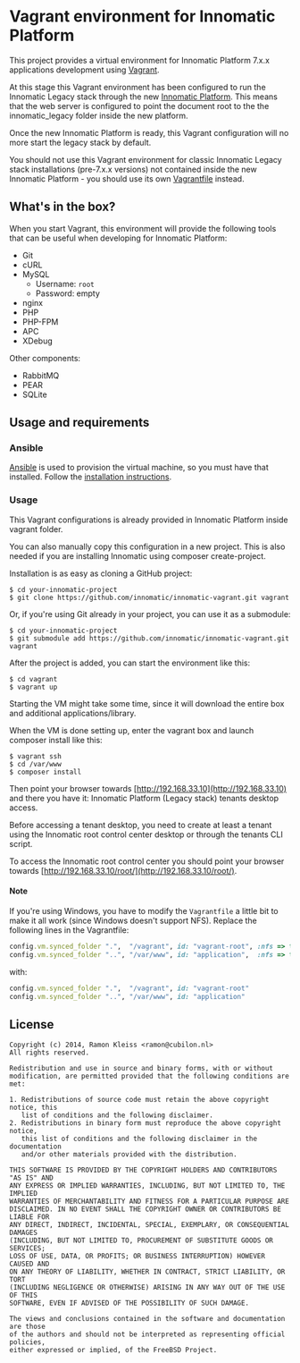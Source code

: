 # Vagrant environment for Innomatic Platform

This project provides a virtual environment for Innomatic Platform 7.x.x applications development using
[Vagrant](https://vagrantup.com).

At this stage this Vagrant environment has been configured to run the Innomatic Legacy stack through the new [Innomatic Platform](https://github.com/innomatic/innomatic-platform). This means that the web server is configured to point the document root to the the innomatic_legacy folder inside the new platform.

Once the new Innomatic Platform is ready, this Vagrant configuration will no more start the legacy stack by default.

You should not use this Vagrant environment for classic Innomatic Legacy stack installations (pre-7.x.x versions) not contained inside the new Innomatic Platform - you should use its own [Vagrantfile](https://github.com/innomatic/innomatic-legacy/blob/develop/Vagrantfile) instead.

## What's in the box?

When you start Vagrant, this environment will provide the following tools
that can be useful when developing for Innomatic Platform:

- Git
- cURL
- MySQL
  * Username: `root`
  * Password: empty
- nginx
- PHP
- PHP-FPM
- APC
- XDebug

Other components:
- RabbitMQ
- PEAR
- SQLite

## Usage and requirements

### Ansible

[Ansible](http://ansible.com) is used to provision the virtual machine, so you
must have that installed. Follow the
[installation instructions](http://docs.ansible.com/intro_installation.html#installation).

### Usage

This Vagrant configurations is already provided in Innomatic Platform inside vagrant folder.

You can also manually copy this configuration in a new project. This is also
needed if you are installing Innomatic using composer create-project.

Installation is as easy as cloning a GitHub project:

```
$ cd your-innomatic-project
$ git clone https://github.com/innomatic/innomatic-vagrant.git vagrant
```

Or, if you're using Git already in your project, you can use it as a submodule:

```
$ cd your-innomatic-project
$ git submodule add https://github.com/innomatic/innomatic-vagrant.git vagrant
```

After the project is added, you can start the environment like this:

```
$ cd vagrant
$ vagrant up
```

Starting the VM might take some time, since it will download the entire box
and additional applications/library.

When the VM is done setting up, enter the vagrant box and launch composer
install like this:

```
$ vagrant ssh
$ cd /var/www
$ composer install
```

Then point your browser towards [http://192.168.33.10](http://192.168.33.10)
and there you have it: Innomatic Platform (Legacy stack) tenants desktop access.

Before accessing a tenant desktop, you need to create at least a tenant using
the Innomatic root control center desktop or through the tenants CLI script.

To access the Innomatic root control center you should point your browser
towards [http://192.168.33.10/root/](http://192.168.33.10/root/).

#### Note

If you're using Windows, you have to modify the `Vagrantfile` a little bit to
make it all work (since Windows doesn't support NFS). Replace the following
lines in the Vagrantfile:

```ruby
config.vm.synced_folder ".",  "/vagrant", id: "vagrant-root", :nfs => true
config.vm.synced_folder "..", "/var/www", id: "application",  :nfs => true
```

with:

```ruby
config.vm.synced_folder ".",  "/vagrant", id: "vagrant-root"
config.vm.synced_folder "..", "/var/www", id: "application"
```

## License

```
Copyright (c) 2014, Ramon Kleiss <ramon@cubilon.nl>
All rights reserved.

Redistribution and use in source and binary forms, with or without
modification, are permitted provided that the following conditions are met:

1. Redistributions of source code must retain the above copyright notice, this
   list of conditions and the following disclaimer.
2. Redistributions in binary form must reproduce the above copyright notice,
   this list of conditions and the following disclaimer in the documentation
   and/or other materials provided with the distribution.

THIS SOFTWARE IS PROVIDED BY THE COPYRIGHT HOLDERS AND CONTRIBUTORS "AS IS" AND
ANY EXPRESS OR IMPLIED WARRANTIES, INCLUDING, BUT NOT LIMITED TO, THE IMPLIED
WARRANTIES OF MERCHANTABILITY AND FITNESS FOR A PARTICULAR PURPOSE ARE
DISCLAIMED. IN NO EVENT SHALL THE COPYRIGHT OWNER OR CONTRIBUTORS BE LIABLE FOR
ANY DIRECT, INDIRECT, INCIDENTAL, SPECIAL, EXEMPLARY, OR CONSEQUENTIAL DAMAGES
(INCLUDING, BUT NOT LIMITED TO, PROCUREMENT OF SUBSTITUTE GOODS OR SERVICES;
LOSS OF USE, DATA, OR PROFITS; OR BUSINESS INTERRUPTION) HOWEVER CAUSED AND
ON ANY THEORY OF LIABILITY, WHETHER IN CONTRACT, STRICT LIABILITY, OR TORT
(INCLUDING NEGLIGENCE OR OTHERWISE) ARISING IN ANY WAY OUT OF THE USE OF THIS
SOFTWARE, EVEN IF ADVISED OF THE POSSIBILITY OF SUCH DAMAGE.

The views and conclusions contained in the software and documentation are those
of the authors and should not be interpreted as representing official policies,
either expressed or implied, of the FreeBSD Project.
```
